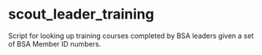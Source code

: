 scout_leader_training
=====================

Script for looking up training courses completed by BSA leaders given a set of BSA Member ID numbers.
